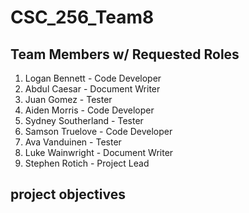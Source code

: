 # CSC_256_Team8

## Team Members w/ Requested Roles
1. Logan Bennett - Code Developer
2. Abdul Caesar - Document Writer
3. Juan Gomez - Tester
4. Aiden Morris - Code Developer
5. Sydney Southerland - Tester
6. Samson Truelove - Code Developer
7. Ava Vanduinen - Tester
8. Luke Wainwright - Document Writer
9. Stephen Rotich - Project Lead 
    
## project objectives
